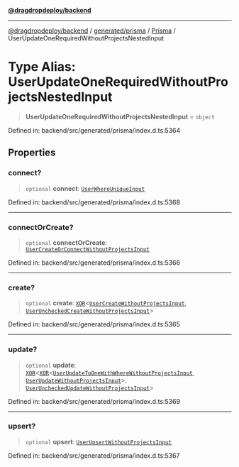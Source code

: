 [**@dragdropdeploy/backend**](../../../../../README.md)

***

[@dragdropdeploy/backend](../../../../../README.md) / [generated/prisma](../../../README.md) / [Prisma](../README.md) / UserUpdateOneRequiredWithoutProjectsNestedInput

# Type Alias: UserUpdateOneRequiredWithoutProjectsNestedInput

> **UserUpdateOneRequiredWithoutProjectsNestedInput** = `object`

Defined in: backend/src/generated/prisma/index.d.ts:5364

## Properties

### connect?

> `optional` **connect**: [`UserWhereUniqueInput`](UserWhereUniqueInput.md)

Defined in: backend/src/generated/prisma/index.d.ts:5368

***

### connectOrCreate?

> `optional` **connectOrCreate**: [`UserCreateOrConnectWithoutProjectsInput`](UserCreateOrConnectWithoutProjectsInput.md)

Defined in: backend/src/generated/prisma/index.d.ts:5366

***

### create?

> `optional` **create**: [`XOR`](XOR.md)\<[`UserCreateWithoutProjectsInput`](UserCreateWithoutProjectsInput.md), [`UserUncheckedCreateWithoutProjectsInput`](UserUncheckedCreateWithoutProjectsInput.md)\>

Defined in: backend/src/generated/prisma/index.d.ts:5365

***

### update?

> `optional` **update**: [`XOR`](XOR.md)\<[`XOR`](XOR.md)\<[`UserUpdateToOneWithWhereWithoutProjectsInput`](UserUpdateToOneWithWhereWithoutProjectsInput.md), [`UserUpdateWithoutProjectsInput`](UserUpdateWithoutProjectsInput.md)\>, [`UserUncheckedUpdateWithoutProjectsInput`](UserUncheckedUpdateWithoutProjectsInput.md)\>

Defined in: backend/src/generated/prisma/index.d.ts:5369

***

### upsert?

> `optional` **upsert**: [`UserUpsertWithoutProjectsInput`](UserUpsertWithoutProjectsInput.md)

Defined in: backend/src/generated/prisma/index.d.ts:5367

